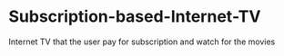 # Subscription-based-Internet-TV
Internet TV that the user pay for subscription and watch for the movies
